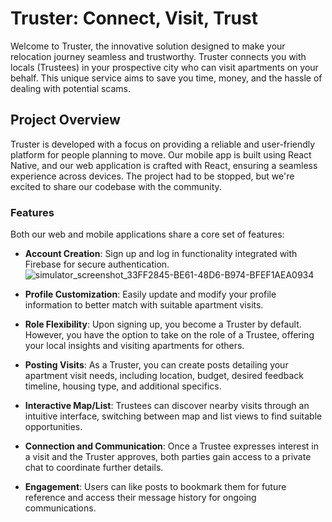 # Truster: Connect, Visit, Trust

Welcome to Truster, the innovative solution designed to make your relocation journey seamless and trustworthy. Truster connects you with locals (Trustees) in your prospective city who can visit apartments on your behalf. This unique service aims to save you time, money, and the hassle of dealing with potential scams.

## Project Overview

Truster is developed with a focus on providing a reliable and user-friendly platform for people planning to move. Our mobile app is built using React Native, and our web application is crafted with React, ensuring a seamless experience across devices. The project had to be stopped, but we're excited to share our codebase with the community.

### Features

Both our web and mobile applications share a core set of features:

- **Account Creation**: Sign up and log in functionality integrated with Firebase for secure authentication.
![simulator_screenshot_33FF2845-BE61-48D6-B974-BFEF1AEA0934](https://github.com/RasanYo/Truster/assets/25123133/9b5d7de4-e8eb-4750-944a-d866190fb493)


- **Profile Customization**: Easily update and modify your profile information to better match with suitable apartment visits.
- **Role Flexibility**: Upon signing up, you become a Truster by default. However, you have the option to take on the role of a Trustee, offering your local insights and visiting apartments for others.
- **Posting Visits**: As a Truster, you can create posts detailing your apartment visit needs, including location, budget, desired feedback timeline, housing type, and additional specifics.
- **Interactive Map/List**: Trustees can discover nearby visits through an intuitive interface, switching between map and list views to find suitable opportunities.
- **Connection and Communication**: Once a Trustee expresses interest in a visit and the Truster approves, both parties gain access to a private chat to coordinate further details.
- **Engagement**: Users can like posts to bookmark them for future reference and access their message history for ongoing communications.

